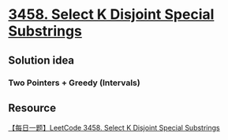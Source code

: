 # [3458. Select K Disjoint Special Substrings](https://leetcode.com/problems/select-k-disjoint-special-substrings/description/)

## Solution idea
### Two Pointers + Greedy (Intervals)


## Resource
[【每日一题】LeetCode 3458. Select K Disjoint Special Substrings](https://www.youtube.com/watch?v=PSfQAtKPXU4&ab_channel=HuifengGuan)